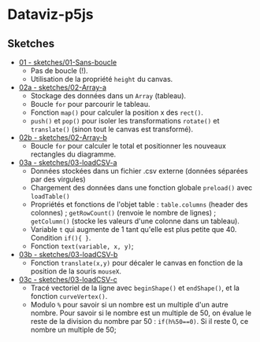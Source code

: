 # Dataviz-p5js

## Sketches
- [01 - sketches/01-Sans-boucle](sketches/01-Sans-boucle)
  - Pas de boucle (!).
  - Utilisation de la propriété `height` du canvas.
- [02a - sketches/02-Array-a](sketches/02-Array-a)
  - Stockage des données dans un `Array` (tableau).
  - Boucle `for` pour parcourir le tableau.
  - Fonction `map()` pour calculer la position x des `rect()`.
  - `push()` et `pop()` pour isoler les transformations `rotate()` et `translate()` (sinon tout le canvas est transformé).
- [02b - sketches/02-Array-b](sketches/02-Array-b)
  - Boucle `for` pour calculer le total et positionner les nouveaux rectangles du diagramme.
- [03a - sketches/03-loadCSV-a](sketches/03-loadCSV-a)
  - Données stockées dans un fichier .csv externe (données séparées par des virgules)
  - Chargement des données dans une fonction globale `preload()` avec `loadTable()`
  - Propriétés et fonctions de l'objet table : `table.columns` (header des colonnes) ; `getRowCount()` (renvoie le nombre de lignes) ; `getColumn()` (stocke les valeurs d'une colonne dans un tableau).
  - Variable `t` qui augmente de 1 tant qu'elle est plus petite que 40. Condition `if(){ }`.
  - Fonction `text(variable, x, y)`;
- [03b - sketches/03-loadCSV-b](sketches/03-loadCSV-b)
  - Fonction `translate(x,y)` pour décaler le canvas en fonction de la position de la souris `mouseX`.
- [03c - sketches/03-loadCSV-c](sketches/03-loadCSV-c)
  - Tracé vectoriel de la ligne avec `beginShape()` et `endShape()`, et la fonction `curveVertex()`.
  - Modulo `%` pour savoir si un nombre est un multiple d'un autre nombre. Pour savoir si le nombre est un multiple de 50, on évalue le reste de la division du nombre par 50 : `if(h%50==0)`. Si il reste 0, ce nombre un multiple de 50;
